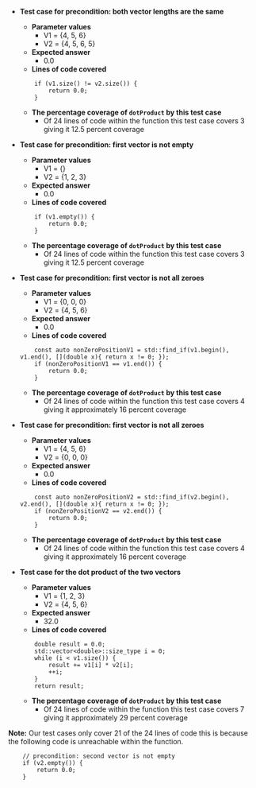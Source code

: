 - **Test case for precondition: both vector lengths are the same**
	- **Parameter values** 
		- V1 = {4, 5, 6} 
		- V2 = {4, 5, 6, 5} 
	- **Expected answer** 
		- 0.0 
	- **Lines of code covered** 
	```
	    if (v1.size() != v2.size()) {
	        return 0.0;
	    }
	```
	- **The percentage coverage of `dotProduct` by this test case**
		-  Of 24 lines of code within the function this test case covers 3 giving it 12.5 percent coverage

- **Test case for precondition: first vector is not empty**
	- **Parameter values** 
		- V1 = {}
		- V2 = {1, 2, 3} 
	- **Expected answer** 
		- 0.0 
	- **Lines of code covered** 
	```
	    if (v1.empty()) {
	        return 0.0;
	    }
	```
	- **The percentage coverage of `dotProduct` by this test case**
		-  Of 24 lines of code within the function this test case covers 3 giving it 12.5 percent coverage

- **Test case for precondition: first vector is not all zeroes** 
	- **Parameter values** 
		- V1 = {0, 0, 0} 
		- V2 = {4, 5, 6} 
	- **Expected answer** 
		- 0.0 
	- **Lines of code covered** 
	```
		const auto nonZeroPositionV1 = std::find_if(v1.begin(), v1.end(), [](double x){ return x != 0; });
	    if (nonZeroPositionV1 == v1.end()) {
	        return 0.0;
	    }
	```
	- **The percentage coverage of `dotProduct` by this test case**
		-  Of 24 lines of code within the function this test case covers 4 giving it approximately 16 percent coverage

- **Test case for precondition: first vector is not all zeroes** 
	- **Parameter values** 
		- V1 = {4, 5, 6} 
		- V2 = {0, 0, 0} 
	- **Expected answer** 
		- 0.0 
	- **Lines of code covered** 
	```
		const auto nonZeroPositionV2 = std::find_if(v2.begin(), v2.end(), [](double x){ return x != 0; });
	    if (nonZeroPositionV2 == v2.end()) {
	        return 0.0;
	    }
	```
	- **The percentage coverage of `dotProduct` by this test case**
		-  Of 24 lines of code within the function this test case covers 4 giving it approximately 16 percent coverage

- **Test case for the dot product of the two vectors** 
	- **Parameter values** 
		- V1 = {1, 2, 3} 
		- V2 = {4, 5, 6} 
	- **Expected answer** 
		- 32.0 
	- **Lines of code covered** 
	```
		double result = 0.0;
	    std::vector<double>::size_type i = 0;
	    while (i < v1.size()) {
	        result += v1[i] * v2[i];
	        ++i;
	    }
	    return result;
	```
	- **The percentage coverage of `dotProduct` by this test case**
		-  Of 24 lines of code within the function this test case covers 7 giving it approximately 29 percent coverage

**Note:** Our test cases only cover 21 of the 24 lines of code this is because the following code is unreachable within the function.
```
    // precondition: second vector is not empty
    if (v2.empty()) {
        return 0.0;
    }
```